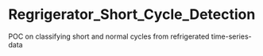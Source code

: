 # Regrigerator_Short_Cycle_Detection
POC on classifying short and normal cycles from refrigerated time-series-data
